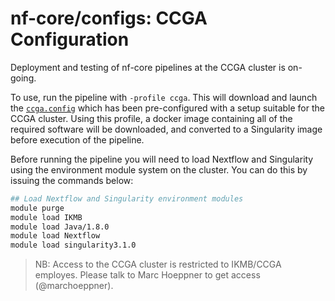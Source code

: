 # nf-core/configs: CCGA Configuration

Deployment and testing of nf-core pipelines at the CCGA cluster is on-going.

To use, run the pipeline with `-profile ccga`. This will download and launch the [`ccga.config`](../conf/ccga.config) which has been pre-configured with a setup suitable for the CCGA cluster. Using this profile, a docker image containing all of the required software will be downloaded, and converted to a Singularity image before execution of the pipeline.

Before running the pipeline you will need to load Nextflow and Singularity using the environment module system on the cluster. You can do this by issuing the commands below:

```bash
## Load Nextflow and Singularity environment modules
module purge
module load IKMB
module load Java/1.8.0
module load Nextflow
module load singularity3.1.0
```

>NB: Access to the CCGA cluster is restricted to IKMB/CCGA employes. Please talk to Marc Hoeppner to get access (@marchoeppner).
